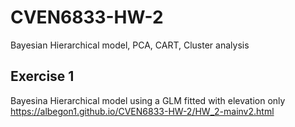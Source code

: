 # CVEN6833-HW-2
Bayesian Hierarchical model, PCA, CART, Cluster analysis

## Exercise 1
Bayesina Hierarchical model using a GLM fitted with elevation only 
<https://albegon1.github.io/CVEN6833-HW-2/HW_2-mainv2.html>
